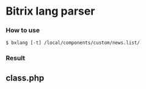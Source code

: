 # Bitrix lang parser #

### How to use ###

```
$ bxlang [-t] /local/components/custom/news.list/
```

### Result ###
## class.php ##

<?php todo

## lang/class.php ##

<?php todo
